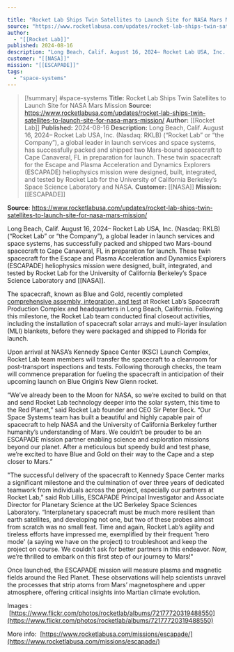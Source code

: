 ```yaml
---

title: "Rocket Lab Ships Twin Satellites to Launch Site for NASA Mars Mission "
source: "https://www.rocketlabusa.com/updates/rocket-lab-ships-twin-satellites-to-launch-site-for-nasa-mars-mission/"
author:
  - "[[Rocket Lab]]"
published: 2024-08-16
description: "Long Beach, Calif. August 16, 2024– Rocket Lab USA, Inc. (Nasdaq: RKLB) (“Rocket Lab” or “the Company”), a global leader in launch services and space systems, has successfully packed and shipped two Mars-bound spacecraft to Cape Canaveral, FL in preparation for launch. These twin spacecraft for the Escape and Plasma Acceleration and Dynamics Explorers (ESCAPADE) heliophysics mission were designed, built, integrated, and tested by Rocket Lab for the University of California Berkeley’s Space Science Laboratory and NASA."
customer: "[[NASA]]"
mission: "[[ESCAPADE]]"
tags:
  - "space-systems"
---
```

>[!summary]
#space-systems
**Title:** Rocket Lab Ships Twin Satellites to Launch Site for NASA Mars Mission 
**Source:** https://www.rocketlabusa.com/updates/rocket-lab-ships-twin-satellites-to-launch-site-for-nasa-mars-mission/
**Author:** [[Rocket Lab]]
**Published:** 2024-08-16
**Description:** Long Beach, Calif. August 16, 2024– Rocket Lab USA, Inc. (Nasdaq: RKLB) (“Rocket Lab” or “the Company”), a global leader in launch services and space systems, has successfully packed and shipped two Mars-bound spacecraft to Cape Canaveral, FL in preparation for launch. These twin spacecraft for the Escape and Plasma Acceleration and Dynamics Explorers (ESCAPADE) heliophysics mission were designed, built, integrated, and tested by Rocket Lab for the University of California Berkeley’s Space Science Laboratory and NASA.
**Customer:** [[NASA]]
**Mission:** [[ESCAPADE]]

**Source**: https://www.rocketlabusa.com/updates/rocket-lab-ships-twin-satellites-to-launch-site-for-nasa-mars-mission/

Long Beach, Calif. August 16, 2024– Rocket Lab USA, Inc. (Nasdaq: RKLB) (“Rocket Lab” or “the Company”), a global leader in launch services and space systems, has successfully packed and shipped two Mars-bound spacecraft to Cape Canaveral, FL in preparation for launch. These twin spacecraft for the Escape and Plasma Acceleration and Dynamics Explorers (ESCAPADE) heliophysics mission were designed, built, integrated, and tested by Rocket Lab for the University of California Berkeley’s Space Science Laboratory and [[NASA]].

The spacecraft, known as Blue and Gold, recently completed [comprehensive assembly, integration, and test](https://www.businesswire.com/news/home/20240729845810/en/Rocket-Lab-Completes-Integration-and-Testing-of-Twin-Spacecraft-for-NASA-Mars-Mission) at Rocket Lab’s Spacecraft Production Complex and headquarters in Long Beach, California. Following this milestone, the Rocket Lab team conducted final closeout activities, including the installation of spacecraft solar arrays and multi-layer insulation (MLI) blankets, before they were packaged and shipped to Florida for launch.

Upon arrival at NASA’s Kennedy Space Center (KSC) Launch Complex, Rocket Lab team members will transfer the spacecraft to a cleanroom for post-transport inspections and tests. Following thorough checks, the team will commence preparation for fueling the spacecraft in anticipation of their upcoming launch on Blue Origin’s New Glenn rocket.

“We’ve already been to the Moon for NASA, so we’re excited to build on that and send Rocket Lab technology deeper into the solar system, this time to the Red Planet,” said Rocket Lab founder and CEO Sir Peter Beck. “Our Space Systems team has built a beautiful and highly capable pair of spacecraft to help NASA and the University of California Berkeley further humanity’s understanding of Mars. We couldn’t be prouder to be an ESCAPADE mission partner enabling science and exploration missions beyond our planet. After a meticulous but speedy build and test phase, we’re excited to have Blue and Gold on their way to the Cape and a step closer to Mars.”

"The successful delivery of the spacecraft to Kennedy Space Center marks a significant milestone and the culmination of over three years of dedicated teamwork from individuals across the project, especially our partners at Rocket Lab,” said Rob Lillis, ESCAPADE Principal Investigator and Associate Director for Planetary Science at the UC Berkeley Space Sciences Laboratory. “Interplanetary spacecraft must be much more resilient than earth satellites, and developing not one, but two of these probes almost from scratch was no small feat. Time and again, Rocket Lab’s agility and tireless efforts have impressed me, exemplified by their frequent 'hero mode' (a saying we have on the project) to troubleshoot and keep the project on course. We couldn’t ask for better partners in this endeavor. Now, we’re thrilled to embark on this first step of our journey to Mars!"

Once launched, the ESCAPADE mission will measure plasma and magnetic fields around the Red Planet. These observations will help scientists unravel the processes that strip atoms from Mars’ magnetosphere and upper atmosphere, offering critical insights into Martian climate evolution.

Images :  [https://www.flickr.com/photos/rocketlab/albums/72177720319488550](https://www.flickr.com/photos/rocketlab/albums/72177720319488550)

More info:  [https://www.rocketlabusa.com/missions/escapade/](https://www.rocketlabusa.com/missions/escapade/)